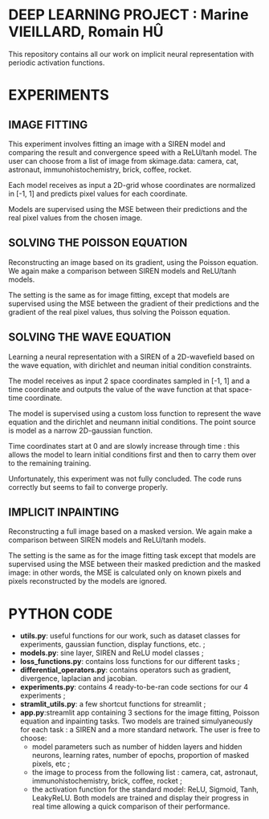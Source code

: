 # DEEP LEARNING PROJECT : Marine VIEILLARD, Romain HÛ
This repository contains all our work on implicit neural representation with periodic activation functions.


# EXPERIMENTS
## IMAGE FITTING
This experiment involves fitting an image with a SIREN model and comparing the result and convergence speed with a ReLU/tanh model. The user can choose from a list of image from 
skimage.data: camera, cat, astronaut, immunohistochemistry, brick, coffee, rocket.

Each model receives as input a 2D-grid whose coordinates are normalized in [-1, 1] and predicts pixel values for each coordinate.

Models are supervised using the MSE between their predictions and the real pixel values from the chosen image.


## SOLVING THE POISSON EQUATION
Reconstructing an image based on its gradient, using the Poisson equation. We again make a comparison between SIREN models and ReLU/tanh models.

The setting is the same as for image fitting, except that models are supervised using the MSE between the gradient of their predictions and the gradient of the real pixel values, thus solving the Poisson equation.


## SOLVING THE WAVE EQUATION
Learning a neural representation with a SIREN of a 2D-wavefield based on the wave equation, with dirichlet and neuman initial condition constraints.

The model receives as input 2 space coordinates sampled in [-1, 1] and a time coordinate and outputs the value of the wave function at that space-time coordinate.

The model is supervised using a custom loss function to represent the wave equation and the dirichlet and neumann initial conditions. The point source is model as a narrow 2D-gaussian function.

Time coordinates start at 0 and are slowly increase through time : this allows the model to learn initial conditions first and then to carry them over to the remaining training.

Unfortunately, this experiment was not fully concluded. The code runs correctly but seems to fail to converge properly.


## IMPLICIT INPAINTING
Reconstructing a full image based on a masked version. We again make a comparison between SIREN models and ReLU/tanh models.

The setting is the same as for the image fitting task except that models are supervised using the MSE between their masked prediction and the masked image: in other words, the MSE is calculated only on known pixels and pixels reconstructed by the models are ignored.


# PYTHON CODE
- **utils.py**: useful functions for our work, such as dataset classes for experiments, gaussian function, display functions, etc. ;
- **models.py**: sine layer, SIREN and ReLU model classes ;
- **loss_functions.py**: contains loss functions for our different tasks ;
- **differential_operators.py**: contains operators such as gradient, divergence, laplacian and jacobian.
- **experiments.py**: contains 4 ready-to-be-ran code sections for our 4 experiments ;
- **stramlit_utils.py**: a few shortcut functions for streamlit ;
- **app.py**:streamlit app containing 3 sections for the image fitting, Poisson equation and inpainting tasks. Two models are trained simulyaneously for each task : a SIREN and a more standard network. The user is free to choose:
    - model parameters such as number of hidden layers and hidden neurons, learning rates, number of epochs, proportion of masked pixels, etc ;
    - the image to process from the following list : camera, cat, astronaut, immunohistochemistry, brick, coffee, rocket ; 
    - the activation function for the standard model: ReLU, Sigmoid, Tanh, LeakyReLU.
Both models are trained and display their progress in real time allowing a quick comparison of their performance.